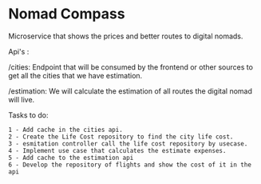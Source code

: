 # Nomad Compass
Microservice that shows the prices and better routes to digital nomads.

Api's : 

/cities: Endpoint that will be consumed by the frontend or other sources to get all the cities that we have estimation.

/estimation: We will calculate the estimation of all routes the digital nomad will live.


Tasks to do:

```
1 - Add cache in the cities api.
2 - Create the Life Cost repository to find the city life cost.
3 - esmitation controller call the life cost repository by usecase.
4 - Implement use case that calculates the estimate expenses.
5 - Add cache to the estimation api
6 - Develop the repository of flights and show the cost of it in the api
```


